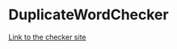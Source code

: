 # DuplicateWordChecker
<a href="https://thehumangiraffe.github.io/DuplicateWordChecker/">Link to the checker site<a>
